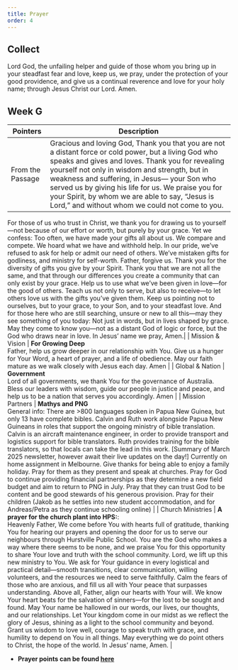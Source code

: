 ```yaml
---
title: Prayer
order: 4
---
```


## Collect
Lord God, the unfailing helper and guide of those whom you bring up in your steadfast fear and love, keep us, we pray, under the protection of your good providence, and give us a continual reverence and love for your holy name; through Jesus Christ our Lord. Amen.


## Week G

| Pointers | Description |
| --- | --- |
| From the Passage | Gracious and loving God, Thank you that you are not a distant force or cold power, but a living God who speaks and gives and loves. Thank you for revealing yourself not only in wisdom and strength, but in weakness and suffering, in Jesus— your Son who served us by giving his life for us. We praise you for your Spirit, by whom we are able to say, “Jesus is Lord,” and without whom we could not come to you.
For those of us who trust in Christ, we thank you for drawing us to yourself—not because of our effort or worth, but purely by your grace.
Yet we confess:  Too often, we have made your gifts all about us. We compare and compete. We hoard what we have and withhold help. In our pride, we’ve refused to ask for help or admit our need of others. We’ve mistaken gifts for godliness, and ministry for self-worth.  Father, forgive us.
Thank you for the diversity of gifts you give by your Spirit.  Thank you that we are not all the same, and that through our differences you create a community that can only exist by your grace. Help us to use what we’ve been given in love—for the good of others. Teach us not only to serve, but also to receive—to let others love us with the gifts you’ve given them.  Keep us pointing not to ourselves, but to your grace, to your Son, and to your steadfast love.
And for those here who are still searching, unsure or new to all this—may they see something of you today:  Not just in words, but in lives shaped by grace. May they come to know you—not as a distant God of logic or force, but the God who draws near in love.
In Jesus’ name we pray, Amen.|
| Mission & Vision | **For Growing Deep**<br>Father, help us grow deeper in our relationship with You. Give us a hunger for Your Word, a heart of prayer, and a life of obedience. May our faith mature as we walk closely with Jesus each day. Amen | 
| Global & Nation | **Government**<br>Lord of all governments, we thank You for the governance of Australia. Bless our leaders with wisdom, guide our people in justice and peace, and help us to be a nation that serves you accordingly. Amen |
| Mission Partners  | **Mathys and PNG**<br>General info: There are >800 languages spoken in Papua New Guinea, but only 13 have complete bibles. Calvin and Ruth work alongside Papua New Guineans in roles that support the ongoing ministry of bible translation. Calvin is an aircraft maintenance engineer, in order to provide transport and logistics support for bible translators. Ruth provides training for the bible translators, so that locals can take the lead in this work. [Summary of March 2025 newsletter, however await their live updates on the day!] Currently on home assignment in Melbourne. Give thanks for being able to enjoy a family holiday. Pray for them as they present and speak at churches. Pray for God to continue providing financial partnerships as they determine a new field budget and aim to return to PNG in July. Pray that they can trust God to be content and be good stewards of his generous provision. Pray for their children (Jakob as he settles into new student accommodation, and for Andreas/Petra as they continue schooling online) |
| Church Ministries | **A prayer for the church plant into HPS:**:<br>  Heavenly Father, We come before You with hearts full of gratitude, thanking You for hearing our prayers and opening the door for us to serve our neighbours through Hurstville Public School. You are the God who makes a way where there seems to be none, and we praise You for this opportunity to share Your love and truth with the school community. Lord, we lift up this new ministry to You. We ask for Your guidance in every logistical and practical detail—smooth transitions, clear communication, willing volunteers, and the resources we need to serve faithfully. Calm the fears of those who are anxious, and fill us all with Your peace that surpasses understanding. Above all, Father, align our hearts with Your will. We know Your heart beats for the salvation of sinners—for the lost to be sought and found. May Your name be hallowed in our words, our lives, our thoughts, and our relationships. Let Your kingdom come in our midst as we reflect the glory of Jesus, shining as a light to the school community and beyond. Grant us wisdom to love well, courage to speak truth with grace, and humility to depend on You in all things. May everything we do point others to Christ, the hope of the world. In Jesus’ name, Amen. |


- **Prayer points can be found [here](https://stgeorgeshurstville.org.au/prayer)**
